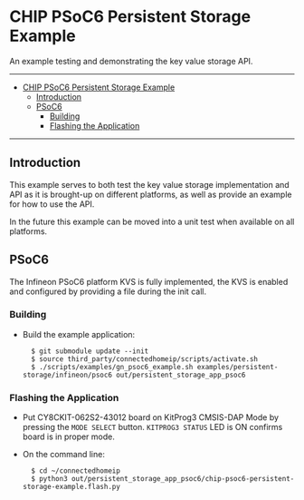 ﻿# CHIP PSoC6 Persistent Storage Example

An example testing and demonstrating the key value storage API.

<hr>

-   [CHIP PSoC6 Persistent Storage Example](#chip-psoc6-persistent-storage-example)
    -   [Introduction](#introduction)
    -   [PSoC6](#psoc6)
        -   [Building](#building)
        -   [Flashing the Application](#flashing-the-application)

<hr>

## Introduction

This example serves to both test the key value storage implementation and API as
it is brought-up on different platforms, as well as provide an example for how
to use the API.

In the future this example can be moved into a unit test when available on all
platforms.

## PSoC6

The Infineon PSoC6 platform KVS is fully implemented, the KVS is enabled and
configured by providing a file during the init call.

### Building

-   Build the example application:

          $ git submodule update --init
          $ source third_party/connectedhomeip/scripts/activate.sh
          $ ./scripts/examples/gn_psoc6_example.sh examples/persistent-storage/infineon/psoc6 out/persistent_storage_app_psoc6

### Flashing the Application

-   Put CY8CKIT-062S2-43012 board on KitProg3 CMSIS-DAP Mode by pressing the
    `MODE SELECT` button. `KITPROG3 STATUS` LED is ON confirms board is in
    proper mode.

-   On the command line:

          $ cd ~/connectedhomeip
          $ python3 out/persistent_storage_app_psoc6/chip-psoc6-persistent-storage-example.flash.py
